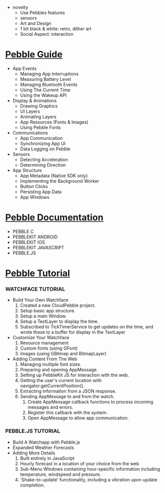 *  novelty
   *   Use Pebbles features
      *   sensors
   *   Art and Design
      *   1 bit black & white: retro, dither art
   *   Social Aspect: interaction


# [Pebble Guide](http://developer.getpebble.com/guides/)

*   App Events
    *   Managing App Interruptions
    *   Measuring Battery Level
    *   Managing Bluetooth Events
    *   Using The Current Time
    *   Using the Wakeup API
*   Display & Animations
    *   Drawing Graphics
    *   UI Layers
    *   Animating Layers
    *   App Resources (Fonts & Images)
    *   Using Pebble Fonts
*   Communications
    *   App Communication
    *   Synchronizing App UI
    *   Data Logging on Pebble
*   Sensors
    *   Detecting Acceleration
    *   Determining Direction
*   App Structure
    *   App Metadata (Native SDK only)
    *   Implementing the Background Worker
    *   Button Clicks
    *   Persisting App Data
    *   App Windows

# [Pebble Documentation](http://developer.getpebble.com/docs/)

*   PEBBLE C
*   PEBBLEKIT ANDROID
*   PEBBLEKIT IOS
*   PEBBLEKIT JAVASCRIPT
*   PEBBLE.JS

# [Pebble Tutorial](http://developer.getpebble.com/getting-started/)

### WATCHFACE TUTORIAL

*   Build Your Own Watchface
    1. Created a new CloudPebble project.
    1. Setup basic app structure.
    1. Setup a main Window.
    1. Setup a TextLayer to display the time.
    1. Subscribed to TickTimerService to get updates on the time, and wrote these to a buffer for display in the TextLayer
*   Customize Your Watchface
    1. Resource management
    1. Custom fonts (using GFont)
    1. Images (using GBitmap and BitmapLayer)
*   Adding Content From The Web
    1. Managing multiple font sizes.
    1. Preparing and opening AppMessage.
    1. Setting up PebbleKit JS for interaction with the web.
    1. Getting the user's current location with navigator.getCurrentPosition().
    1. Extracting information from a JSON response.
    1. Sending AppMessage to and from the watch.
        1. Create AppMessage callback functions to process incoming messages and errors.
        1. Register this callback with the system.
        1. Open AppMessage to allow app communication.

### PEBBLE.JS TUTORIAL

*   Build A Watchapp with Pebble.js
*   Expanded Weather Forecasts
*   Adding More Details
    1. Built entirely in JavaScript
    1. Hourly forecast in a location of your choice from the web
    1. Sub-Menu Windows containing hour-specific information including temperature, windspeed and pressure.
    1. 'Shake-to-update' functionality, including a vibration upon update completion.
